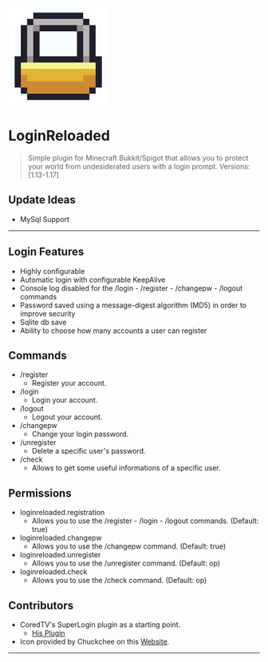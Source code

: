 <a href="https://www.spigotmc.org/resources/loginreloaded.81861/"><img src="https://raw.githubusercontent.com/8bitFra/LoginReloaded/master/icon%20-%20byChuckchee.png" title="SpigotPage" alt="SpigotPage" width="200" height="200"></a>



# LoginReloaded

> Simple plugin for Minecraft Bukkit/Spigot that allows you to protect your world from undesiderated users with a login prompt. Versions: [1.13-1.17]


## Update Ideas

- MySql Support

---
## Login Features
- Highly configurable
- Automatic login with configurable KeepAlive
- Console log disabled for the /login - /register - /changepw - /logout commands
-  Password saved using a message-digest algorithm (MD5) in order to improve security
- Sqlite db save
- Ability to choose how many accounts a user can register


## Commands

- /register
  - Register your account.
- /login
  - Login your account.
- /logout
  - Logout your account.
- /changepw
  - Change your login password.
- /unregister
  - Delete a specific user's password.
- /check
  - Allows to get some useful informations of a specific user.

## Permissions

- loginreloaded.registration
  - Allows you to use the /register - /login - /logout commands. (Default: true)
- loginreloaded.changepw
  - Allows you to use the /changepw command. (Default: true)
- loginreloaded.unregister
  - Allows you to use the /unregister command. (Default: op)
- loginreloaded.check
  - Allows you to use the /check command. (Default: op)

## Contributors
- CoredTV's SuperLogin plugin as a starting point.
  - <a href="https://www.spigotmc.org/resources/superlogin-a-login-system.20324/">His Plugin</a>
- Icon provided by Chuckchee on this <a href="https://icons-for-free.com/lock-131982518830500474/">Website</a>.
---

